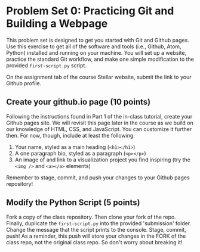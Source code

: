 # Problem Set 0: Practicing Git and Building a Webpage

This problem set is designed to get you started with Git and Github pages. Use this exercise to get all of the software and tools (i.e., Github, Atom, Python) installed and running on your machine. You will set up a website, practice the standard Git workflow, and make one simple modification to the provided `first-script.py` script.

On the assignment tab of the course Stellar website, submit the link to your Github profile.

## Create your github.io page (10 points)

Following the instructions found in Part 1 of the in-class tutorial, create your Github pages site. We will revisit this page later in the course as we build on our knowledge of HTML, CSS, and JavaScript. You can customize it further then. For now, though, include at least the following:

1. Your name, styled as a main heading (`<h1></h1>`)
2. A one paragraph bio, styled as a paragraph (`<p></p>`)
3. An image of and link to a visualization project you find inspiring (try the `<img />` and `<a></a>` elements)

Remember to stage, commit, and push your changes to your Github pages repository!

## Modify the Python Script (5 points)

Fork a copy of the class repository. Then clone your fork of the repo. Finally, duplicate the `first-script.py` into the provided 'submission' folder. Change the message that the script prints to the console. Stage, commit, push! As a reminder, this push will store your changes in the FORK of the class repo, not the original class repo. So don't worry about breaking it!
